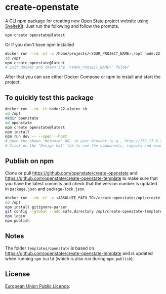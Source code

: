 # create-openstate
A CLI [npm package](www.npmjs.com/package/create-openstate) for creating new [Open State](https://openstate.eu) project website using [SvelteKit](https://kit.svelte.dev). Just run the following and follow the prompts.

```bash
npm create openstate@latest
```

Or if you don't have npm installed
```bash
docker run --rm -it -v /home/projects/<YOUR_PROJECT_NAME>:/opt node:22-alpine sh
cd /opt
npm create openstate@latest
# Exit docker and chown the `<YOUR_PROJECT_NAME>` folder
```

After that you can use either Docker Compose or npm to install and start the project.

## To quickly test this package
```bash
docker run --rm -it node:22-alpine sh
cd /opt
mkdir openstate
cd openstate
npm create openstate@latest
npm install
npm run dev -- --open --host
# Open the shown 'Network' URL in your browser (e.g., http://172.17.0.2:5173/)
# Click on the 'Design kit' tab to see the components, layouts and examples
```

## Publish on npm
Clone or pull https://github.com/openstate/create-openstate and https://github.com/openstate/create-openstate-template to make sure that you have the latest commits and check that the version number is updated in `package.json` and `package-lock.json`.

```bash
docker run --rm -it -v <ABSOLUTE_PATH_TO>/create-openstate:/opt/create-openstate -v <ABSOLUTE_PATH_TO>/create-openstate-template:/opt/create-openstate-template node:22 bash
cd /opt
npm install gitignore-parser
git config --global --add safe.directory /opt/create-openstate-template
npm login
npm publish
```

## Notes
The folder `templates/openstate` is based on https://github.com/openstate/create-openstate-template and is updated when running `npm build` (which is also run during `npm publish`).

## License
[European Union Public Licence](LICENSE).
